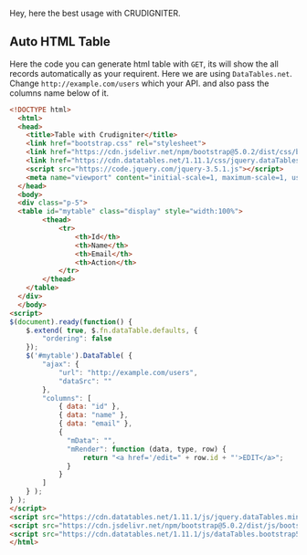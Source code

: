 Hey, here the best usage with CRUDIGNITER.

## Auto HTML Table
Here the code you can generate html table with `GET`, its will show the all records automatically as your requirent. Here we are using `DataTables.net`.
Change `http://example.com/users` which your API. and also pass the columns name below of it.
```html
<!DOCTYPE html>
  <html>
  <head>
    <title>Table with Crudigniter</title>
    <link href="bootstrap.css" rel="stylesheet">
    <link href="https://cdn.jsdelivr.net/npm/bootstrap@5.0.2/dist/css/bootstrap.min.css" rel="stylesheet">
    <link href="https://cdn.datatables.net/1.11.1/css/jquery.dataTables.min.css" rel="stylesheet">
    <script src="https://code.jquery.com/jquery-3.5.1.js"></script>
    <meta name="viewport" content="initial-scale=1, maximum-scale=1, user-scalable=no">
  </head>
  <body>
  <div class="p-5">
  <table id="mytable" class="display" style="width:100%">
        <thead>
            <tr>
                <th>Id</th>
                <th>Name</th>
                <th>Email</th>
                <th>Action</th>
            </tr>
        </thead>
    </table>
  </div>
  </body>
<script>
$(document).ready(function() {
    $.extend( true, $.fn.dataTable.defaults, {
        "ordering": false
    });
    $('#mytable').DataTable( {
        "ajax": {
            "url": "http://example.com/users",
            "dataSrc": ""
        },
        "columns": [
            { data: "id" },
            { data: "name" },
            { data: "email" },
            {
              "mData": "",
              "mRender": function (data, type, row) {
                  return "<a href='/edit=" + row.id + "'>EDIT</a>";
              }
            }
        ]
    } );
} );
</script>
<script src="https://cdn.datatables.net/1.11.1/js/jquery.dataTables.min.js"></script>
<script src="https://cdn.jsdelivr.net/npm/bootstrap@5.0.2/dist/js/bootstrap.bundle.min.js"></script>
<script src="https://cdn.datatables.net/1.11.1/js/dataTables.bootstrap5.min.js"></script>
</html>
```
